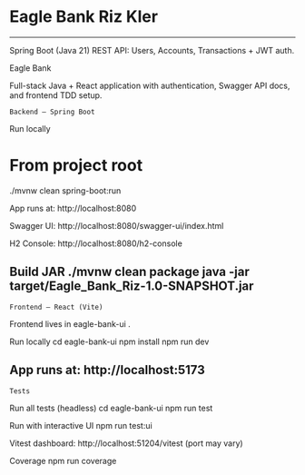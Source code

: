 # Eagle Bank Riz Kler
---------------------------------------------------------------------------------------------------------------------
Spring Boot (Java 21) REST API: Users, Accounts, Transactions + JWT auth.

Eagle Bank

Full-stack Java + React application with authentication, Swagger API docs, and frontend TDD setup.

    Backend – Spring Boot
Run locally
# From project root
./mvnw clean spring-boot:run


App runs at: http://localhost:8080

Swagger UI: http://localhost:8080/swagger-ui/index.html

H2 Console: http://localhost:8080/h2-console

Build JAR
./mvnw clean package
java -jar target/Eagle_Bank_Riz-1.0-SNAPSHOT.jar
-----------------------------------------------------------------------------------------------------------------------

    Frontend – React (Vite)

Frontend lives in eagle-bank-ui
.

Run locally
cd eagle-bank-ui
npm install
npm run dev


App runs at: http://localhost:5173
------------------------------------------------------------------------------------------------------------------------
    Tests

Run all tests (headless)
cd eagle-bank-ui
npm run test

Run with interactive UI
npm run test:ui


Vitest dashboard: http://localhost:51204/vitest
(port may vary)

Coverage
npm run coverage
